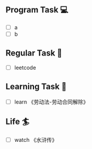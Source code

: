 

## Program Task  💻
- [ ] a
- [ ] b

## Regular Task  🤡
- [ ] leetcode

## Learning Task 🎯
- [ ] learn 《劳动法-劳动合同解除》

## Life 🏄
- [ ] watch 《水浒传》